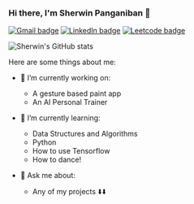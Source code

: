 ### Hi there, I'm Sherwin Panganiban 👋
 [![Gmail badge](https://img.shields.io/badge/Gmail-D14836?style=for-the-badge&logo=gmail&logoColor=white)](mailto:sherwingpanganiban@gmail.com)
 [![LinkedIn badge](https://img.shields.io/badge/LinkedIn-0077B5?style=for-the-badge&logo=linkedin&logoColor=white)](https://www.linkedin.com/in/sherwin-panganiban-74b882180/)
 [![Leetcode badge](https://img.shields.io/badge/-LeetCode-FFA116?style=for-the-badge&logo=LeetCode&logoColor=black)](https://leetcode.com/sherwingp/)

![Sherwin's GitHub stats](https://github-readme-stats.vercel.app/api?username=sherwingp&count_private=true&theme=aura_dark)

Here are some things about me:

- 🔭 I’m currently working on:
  - A gesture based paint app
  - An AI Personal Trainer 

- 🌱 I’m currently learning:
  - Data Structures and Algorithms
  - Python
  - How to use Tensorflow 
  - How to dance!

- 💬 Ask me about:
  - Any of my projects ⬇️⬇️
 
